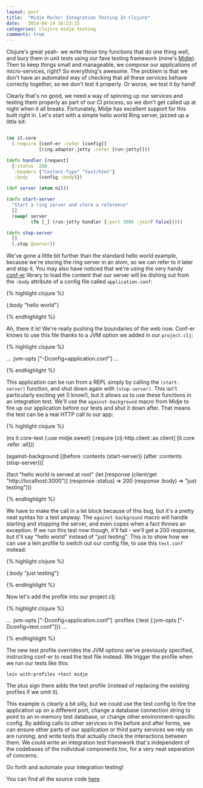 ```yaml
---
layout: post
title:  "Midje Rocks! Integration Testing In Clojure"
date:   2014-04-14 16:23:15
categories: clojure midje testing
comments: true
---
```

Clojure's great yeah- we write these tiny functions that do one thing well, and bury them in unit tests using our fave testing framework (mine's [Midje](https://github.com/marick/Midje)).  Then to keep things small and manageable, we compose our applications of micro-services, right?  So everything's awesome.  The problem is that we don't have an automated way of checking that all these services behave correctly together, so we don't test it properly.  Or worse, we test it by hand!

Clearly that's no good, we need a way of spinning up our services and testing them properly as part of our CI process, so we don't get called up at night when it all breaks.  Fortunately, Midje has excellent support for this built right in.  Let's start with a simple hello world Ring server, jazzed up a little bit:

```clojure

(ns it.core
  (:require [conf-er :refer [config]]
            [ring.adapter.jetty :refer [run-jetty]]))

(defn handler [request]
  {:status  200
   :headers {"Content-Type" "text/html"}
   :body    (config :body)})

(def server (atom nil))

(defn start-server
  "Start a ring server and store a reference"
  []
  (swap! server
         (fn [_] (run-jetty handler {:port 3000 :join? false}))))

(defn stop-server
  []
  (.stop @server))

```


We've gone a little bit further than the standard hello world example, because we're storing the ring server in an atom, so we can refer to it later and stop it.  You may also have noticed that we're using the very handy [conf-er](https://github.com/TouchType/conf-er) library to load the content that our server will be dishing out from the `:body` attribute of a config file called `application.conf`:


{% highlight clojure %}

{:body "hello world"}

{% endhighlight %}


Ah, there it is!  We're really pushing the boundaries of the web now.  Conf-er knows to use this file thanks to a JVM option we added in our `project.clj`:


{% highlight clojure %}

...
:jvm-opts ["-Dconfig=application.conf"]
...

{% endhighlight %}


This application can be run from a REPL simply by calling the `(start-server)` function, and shut down again with `(stop-server)`.  This isn't particularly exciting yet (I know!), but it allows us to use these functions in an integration test.  We'll use the `against-background` macro from Midje to fire up our application before our tests and shut it down after.  That means the test can be a real HTTP call to our app:


{% highlight clojure %}

(ns it.core-test
  (:use midje.sweet)
  (:require [clj-http.client :as client]
            [it.core :refer :all]))

(against-background [(before :contents (start-server))
                     (after :contents (stop-server))]

  (fact "hello world is served at root"
    (let [response (client/get "http://localhost:3000")]
      (response :status) => 200
      (response :body) => "just testing")))

{% endhighlight %}


We have to make the call in a let block because of this bug, but it's a pretty neat syntax for a test anyway.  The `against-background` macro will handle starting and stopping the server, and even copes when a fact throws an exception.  If we run this test now though, it'll fail - we'll get a 200 response, but it'll say "hello world" instead of "just testing". This is to show how we can use a lein profile to switch out our config file, to use this `test.conf` instead:


{% highlight clojure %}

{:body "just testing"}

{% endhighlight %}


Now let's add the profile into our project.clj:


{% highlight clojure %}

...
:jvm-opts ["-Dconfig=application.conf"]
:profiles {:test {:jvm-opts ["-Dconfig=test.conf"]}}
...

{% endhighlight %}


The new test profile overrides the JVM options we've previously specified, instructing conf-er to read the test file instead. We trigger the profile when we run our tests like this:

    lein with-profiles +test midje

The plus sign there adds the test profile (instead of replacing the existing profiles if we omit it).

This example is clearly a bit silly, but we could use the test config to fire the application up on a different port, change a database connection string to point to an in-memory test database, or change other environment-specific config.  By adding calls to other services in the before and after forms, we can ensure other parts of our application or third party services we rely on are running, and write tests that actually check the interactions between them.  We could write an integration test framework that's independent of the codebases of the individual components too, for a very neat separation of concerns.

Go forth and automate your integration testing!

You can find all the source code [here](https://github.com/conan/clojure-integration-testing).
